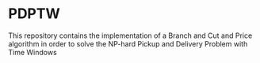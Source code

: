 # PDPTW
This repository contains the implementation of a Branch and Cut and Price algorithm in order to solve the NP-hard Pickup and Delivery Problem with Time Windows
